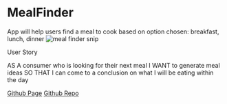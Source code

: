 # MealFinder
App will help users find a meal to cook based on option chosen: breakfast, lunch, dinner 
![meal finder snip](https://user-images.githubusercontent.com/97183405/174420011-6449f89b-424f-4957-92ff-e8bb9bc0b4e7.PNG)

User Story 

AS A consumer who is looking for their next meal 
I WANT to generate meal ideas 
SO THAT I can come to a conclusion on what I will be eating within the day

[Github Page](https://jvelezfd.github.io/MealFinder/)
[Github Repo](https://github.com/JVelezFD/MealFinder)
